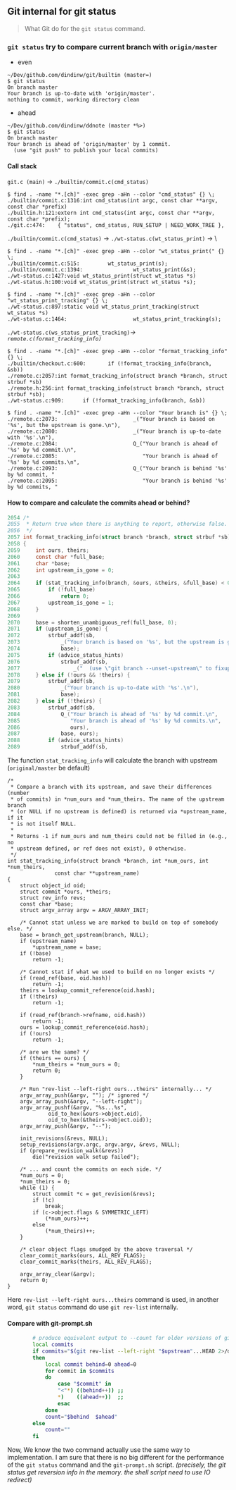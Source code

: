 Git internal for git status
---------------------------

> What Git do for the `git status` command.

###  `git status` try to compare current branch with `origin/master` 

* even 
```
~/Dev/github.com/dindinw/git/builtin (master=)
$ git status
On branch master
Your branch is up-to-date with 'origin/master'.
nothing to commit, working directory clean
```

* ahead
```
~/Dev/github.com/dindinw/ddnote (master *%>)
$ git status
On branch master
Your branch is ahead of 'origin/master' by 1 commit.
  (use "git push" to publish your local commits)
```

#### Call stack 

`git.c (main)` -> `./builtin/commit.c(cmd_status)`

```
$ find . -name "*.[ch]" -exec grep -aHn --color "cmd_status" {} \;
./builtin/commit.c:1316:int cmd_status(int argc, const char **argv, const char *prefix)
./builtin.h:121:extern int cmd_status(int argc, const char **argv, const char *prefix);
./git.c:474:    { "status", cmd_status, RUN_SETUP | NEED_WORK_TREE },
```

`./builtin/commit.c(cmd_status)` -> `./wt-status.c(wt_status_print)` -> \

```
$ find . -name "*.[ch]" -exec grep -aHn --color "wt_status_print(" {} \;
./builtin/commit.c:515:         wt_status_print(s);
./builtin/commit.c:1394:                wt_status_print(&s);
./wt-status.c:1427:void wt_status_print(struct wt_status *s)
./wt-status.h:100:void wt_status_print(struct wt_status *s);

$ find . -name "*.[ch]" -exec grep -aHn --color "wt_status_print_tracking" {} \;
./wt-status.c:897:static void wt_status_print_tracking(struct wt_status *s)
./wt-status.c:1464:                     wt_status_print_tracking(s);
```

`./wt-status.c(ws_status_print_tracking)`_-> `remote.c(format_tracking_info)`_
```
$ find . -name "*.[ch]" -exec grep -aHn --color "format_tracking_info" {} \;
./builtin/checkout.c:600:       if (!format_tracking_info(branch, &sb))
./remote.c:2057:int format_tracking_info(struct branch *branch, struct strbuf *sb)
./remote.h:256:int format_tracking_info(struct branch *branch, struct strbuf *sb);
./wt-status.c:909:      if (!format_tracking_info(branch, &sb))

$ find . -name "*.[ch]" -exec grep -aHn --color "Your branch is" {} \;
./remote.c:2073:                        _("Your branch is based on '%s', but the upstream is gone.\n"),
./remote.c:2080:                        _("Your branch is up-to-date with '%s'.\n"),
./remote.c:2084:                        Q_("Your branch is ahead of '%s' by %d commit.\n",
./remote.c:2085:                           "Your branch is ahead of '%s' by %d commits.\n",
./remote.c:2093:                        Q_("Your branch is behind '%s' by %d commit, "
./remote.c:2095:                           "Your branch is behind '%s' by %d commits, "
```

####  How to compare and calculate the commits ahead or behind?

```c
2054 /*
2055  * Return true when there is anything to report, otherwise false.
2056  */
2057 int format_tracking_info(struct branch *branch, struct strbuf *sb)
2058 {
2059     int ours, theirs;
2060     const char *full_base;
2061     char *base;
2062     int upstream_is_gone = 0;
2063
2064     if (stat_tracking_info(branch, &ours, &theirs, &full_base) < 0) {
2065         if (!full_base)
2066             return 0;
2067         upstream_is_gone = 1;
2068     }
2069
2070     base = shorten_unambiguous_ref(full_base, 0);
2071     if (upstream_is_gone) {
2072         strbuf_addf(sb,
2073             _("Your branch is based on '%s', but the upstream is gone.\n"),
2074             base);
2075         if (advice_status_hints)
2076             strbuf_addf(sb,
2077                 _("  (use \"git branch --unset-upstream\" to fixup)\n"));
2078     } else if (!ours && !theirs) {
2079         strbuf_addf(sb,
2080             _("Your branch is up-to-date with '%s'.\n"),
2081             base);
2082     } else if (!theirs) {
2083         strbuf_addf(sb,
2084             Q_("Your branch is ahead of '%s' by %d commit.\n",
2085                "Your branch is ahead of '%s' by %d commits.\n",
2086                ours),
2087             base, ours);
2088         if (advice_status_hints)
2089             strbuf_addf(sb,
```

The function `stat_tracking_info` will calculate the branch with upstream (`original/master` be default)

```
/*
 * Compare a branch with its upstream, and save their differences (number
 * of commits) in *num_ours and *num_theirs. The name of the upstream branch
 * (or NULL if no upstream is defined) is returned via *upstream_name, if it
 * is not itself NULL.
 *
 * Returns -1 if num_ours and num_theirs could not be filled in (e.g., no
 * upstream defined, or ref does not exist), 0 otherwise.
 */
int stat_tracking_info(struct branch *branch, int *num_ours, int *num_theirs,
		       const char **upstream_name)
{
	struct object_id oid;
	struct commit *ours, *theirs;
	struct rev_info revs;
	const char *base;
	struct argv_array argv = ARGV_ARRAY_INIT;

	/* Cannot stat unless we are marked to build on top of somebody else. */
	base = branch_get_upstream(branch, NULL);
	if (upstream_name)
		*upstream_name = base;
	if (!base)
		return -1;

	/* Cannot stat if what we used to build on no longer exists */
	if (read_ref(base, oid.hash))
		return -1;
	theirs = lookup_commit_reference(oid.hash);
	if (!theirs)
		return -1;

	if (read_ref(branch->refname, oid.hash))
		return -1;
	ours = lookup_commit_reference(oid.hash);
	if (!ours)
		return -1;

	/* are we the same? */
	if (theirs == ours) {
		*num_theirs = *num_ours = 0;
		return 0;
	}

	/* Run "rev-list --left-right ours...theirs" internally... */
	argv_array_push(&argv, ""); /* ignored */
	argv_array_push(&argv, "--left-right");
	argv_array_pushf(&argv, "%s...%s",
			 oid_to_hex(&ours->object.oid),
			 oid_to_hex(&theirs->object.oid));
	argv_array_push(&argv, "--");

	init_revisions(&revs, NULL);
	setup_revisions(argv.argc, argv.argv, &revs, NULL);
	if (prepare_revision_walk(&revs))
		die("revision walk setup failed");

	/* ... and count the commits on each side. */
	*num_ours = 0;
	*num_theirs = 0;
	while (1) {
		struct commit *c = get_revision(&revs);
		if (!c)
			break;
		if (c->object.flags & SYMMETRIC_LEFT)
			(*num_ours)++;
		else
			(*num_theirs)++;
	}

	/* clear object flags smudged by the above traversal */
	clear_commit_marks(ours, ALL_REV_FLAGS);
	clear_commit_marks(theirs, ALL_REV_FLAGS);

	argv_array_clear(&argv);
	return 0;
}

```

Here `rev-list --left-right ours...theirs` command is used, in another word,
`git status` command do use `git rev-list` internally.

#### Compare with git-prompt.sh

```bash
		# produce equivalent output to --count for older versions of git
		local commits
		if commits="$(git rev-list --left-right "$upstream"...HEAD 2>/dev/null)"
		then
			local commit behind=0 ahead=0
			for commit in $commits
			do
				case "$commit" in
				"<"*) ((behind++)) ;;
				*)    ((ahead++))  ;;
				esac
			done
			count="$behind	$ahead"
		else
			count=""
		fi
```

Now, We know the two command actually use the same way to implementation. 
I am sure that there is no big different for the performance of the `git status` command and the `git-prompt.sh` script.
*(precisely, the git status get reversion info in the memory. the shell script need to use IO redirect)*
